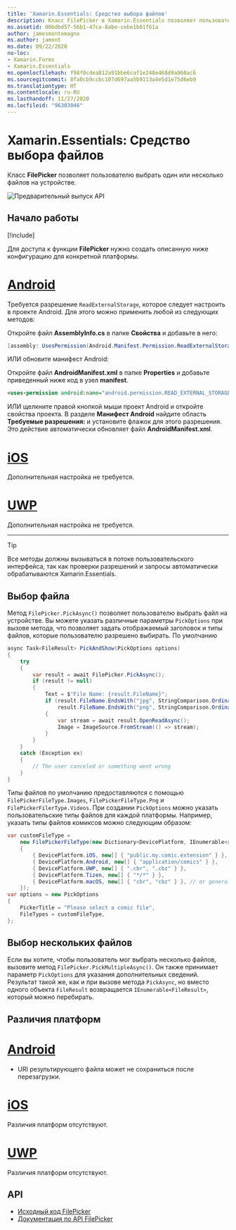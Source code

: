 ```yaml
---
title: 'Xamarin.Essentials: Средство выбора файлов'
description: Класс FilePicker в Xamarin.Essentials позволяет пользователю выбрать один или несколько файлов на устройстве.
ms.assetid: 00bdbd57-56b1-47ca-8abe-cebe1b01f61a
author: jamesmontemagno
ms.author: jamont
ms.date: 09/22/2020
no-loc:
- Xamarin.Forms
- Xamarin.Essentials
ms.openlocfilehash: f98f0cdea812a91bbe6caf1e248e468d9a960ac6
ms.sourcegitcommit: 8fa0cb9ccbc107d697aa5b9113a4e5d1e75d6eb9
ms.translationtype: HT
ms.contentlocale: ru-RU
ms.lasthandoff: 11/27/2020
ms.locfileid: "96303046"
---
```

# <a name="no-locxamarinessentials-file-picker"></a>Xamarin.Essentials: Средство выбора файлов

Класс **FilePicker** позволяет пользователю выбрать один или несколько файлов на устройстве.

![Предварительный выпуск API](~/media/shared/preview.png)

## <a name="get-started"></a>Начало работы

[!include[](~/essentials/includes/get-started.md)]

Для доступа к функции **FilePicker** нужно создать описанную ниже конфигурацию для конкретной платформы.

# <a name="android"></a>[Android](#tab/android)

Требуется разрешение `ReadExternalStorage`, которое следует настроить в проекте Android. Для этого можно применить любой из следующих методов:

Откройте файл **AssemblyInfo.cs** в папке **Свойства** и добавьте в него:

```csharp
[assembly: UsesPermission(Android.Manifest.Permission.ReadExternalStorage)]
```

ИЛИ обновите манифест Android:

Откройте файл **AndroidManifest.xml** в папке **Properties** и добавьте приведенный ниже код в узел **manifest**.

```xml
<uses-permission android:name="android.permission.READ_EXTERNAL_STORAGE" />
```

ИЛИ щелкните правой кнопкой мыши проект Android и откройте свойства проекта. В разделе **Манифест Android** найдите область **Требуемые разрешения:** и установите флажок для этого разрешения. Это действие автоматически обновляет файл **AndroidManifest.xml**.

# <a name="ios"></a>[iOS](#tab/ios)

Дополнительная настройка не требуется.

# <a name="uwp"></a>[UWP](#tab/uwp)

Дополнительная настройка не требуется.

-----

> [!TIP]
> Все методы должны вызываться в потоке пользовательского интерфейса, так как проверки разрешений и запросы автоматически обрабатываются Xamarin.Essentials.

## <a name="pick-file"></a>Выбор файла

Метод `FilePicker.PickAsync()` позволяет пользователю выбрать файл на устройстве. Вы можете указать различные параметры `PickOptions` при вызове метода, что позволяет задать отображаемый заголовок и типы файлов, которые пользователю разрешено выбирать. По умолчанию 

```csharp
async Task<FileResult> PickAndShow(PickOptions options)
{
    try
    {
        var result = await FilePicker.PickAsync();
        if (result != null)
        {
            Text = $"File Name: {result.FileName}";
            if (result.FileName.EndsWith("jpg", StringComparison.OrdinalIgnoreCase) ||
                result.FileName.EndsWith("png", StringComparison.OrdinalIgnoreCase))
            {
                var stream = await result.OpenReadAsync();
                Image = ImageSource.FromStream(() => stream);
            }
        }
    }
    catch (Exception ex)
    {
        // The user canceled or something went wrong
    }
}
```

Типы файлов по умолчанию предоставляются с помощью `FilePickerFileType.Images`, `FilePickerFileType.Png` и `FilePickerFilerType.Videos`. При создании `PickOptions` можно указать пользовательские типы файлов для каждой платформы. Например, указать типы файлов комиксов можно следующим образом:

```csharp
var customFileType =
    new FilePickerFileType(new Dictionary<DevicePlatform, IEnumerable<string>>
    {
        { DevicePlatform.iOS, new[] { "public.my.comic.extension" } }, // or general UTType values
        { DevicePlatform.Android, new[] { "application/comics" } },
        { DevicePlatform.UWP, new[] { ".cbr", ".cbz" } },
        { DevicePlatform.Tizen, new[] { "*/*" } },
        { DevicePlatform.macOS, new[] { "cbr", "cbz" } }, // or general UTType values
    });
var options = new PickOptions
{
    PickerTitle = "Please select a comic file",
    FileTypes = customFileType,
};
```

## <a name="pick-multiple-files"></a>Выбор нескольких файлов

Если вы хотите, чтобы пользователь мог выбрать несколько файлов, вызовите метод `FilePicker.PickMultipleAsync()`. Он также принимает параметр `PickOptions` для указания дополнительных сведений. Результат такой же, как и при вызове метода `PickAsync`, но вместо одного объекта `FileResult` возвращается `IEnumerable<FileResult>`, который можно перебирать.


## <a name="platform-differences"></a>Различия платформ

# <a name="android"></a>[Android](#tab/android)

- URI результирующего файла может не сохраниться после перезагрузки.

# <a name="ios"></a>[iOS](#tab/ios)

Различия платформ отсутствуют.

# <a name="uwp"></a>[UWP](#tab/uwp)

Различия платформ отсутствуют.

## <a name="api"></a>API

- [Исходный код FilePicker](https://github.com/xamarin/Essentials/tree/main/Xamarin.Essentials/FilePicker)
- [Документация по API FilePicker](xref:Xamarin.Essentials.FilePicker)
